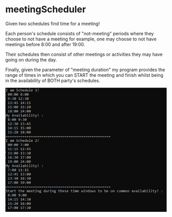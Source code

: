# meetingScheduler
Given two schedules find time for a meeting!

Each person's schedule consists of "not-meeting" periods where they choose to not have a meeting
for example, one may choose to not have meetings before 8:00 and after 19:00.

Their schedules then consist of other meetings or activities they may have going on during the day.

Finally, given the parameter of "meeting duration" my program provides the range of times in which you can START the meeting and finish whilst being in the availability of BOTH party's schedules.

![](meetingSchedulerGHimg.png)

